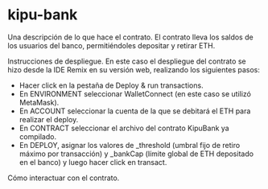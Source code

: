 # kipu-bank
Una descripción de lo que hace el contrato.
El contrato lleva los saldos de los usuarios del banco, permitiéndoles depositar y retirar ETH.

Instrucciones de despliegue.
En este caso el despliegue del contrato se hizo desde la IDE Remix en su versión web, realizando los siguientes pasos:
* Hacer click en la pestaña de Deploy & run transactions.
* En ENVIRONMENT seleccionar WalletConnect (en este caso se utilizó MetaMask).
* En ACCOUNT seleccionar la cuenta de la que se debitará el ETH para realizar el deploy.
* En CONTRACT seleccionar el archivo del contrato KipuBank ya compilado.
* En DEPLOY, asignar los valores de _threshold (umbral fijo de retiro máximo por transacción) y _bankCap (límite global de ETH depositado en el banco) y luego hacer click en transact.

Cómo interactuar con el contrato.
